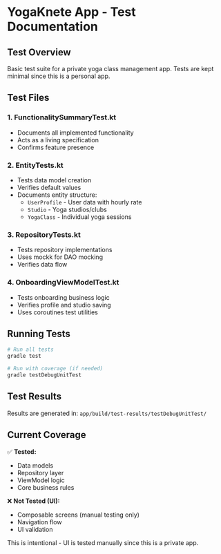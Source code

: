 # YogaKnete App - Test Documentation

## Test Overview
Basic test suite for a private yoga class management app. Tests are kept minimal since this is a personal app.

## Test Files

### 1. **FunctionalitySummaryTest.kt**
- Documents all implemented functionality
- Acts as a living specification
- Confirms feature presence

### 2. **EntityTests.kt** 
- Tests data model creation
- Verifies default values
- Documents entity structure:
  - `UserProfile` - User data with hourly rate
  - `Studio` - Yoga studios/clubs
  - `YogaClass` - Individual yoga sessions

### 3. **RepositoryTests.kt**
- Tests repository implementations
- Uses mockk for DAO mocking
- Verifies data flow

### 4. **OnboardingViewModelTest.kt**
- Tests onboarding business logic
- Verifies profile and studio saving
- Uses coroutines test utilities

## Running Tests

```bash
# Run all tests
gradle test

# Run with coverage (if needed)
gradle testDebugUnitTest
```

## Test Results
Results are generated in: `app/build/test-results/testDebugUnitTest/`

## Current Coverage

✅ **Tested:**
- Data models
- Repository layer
- ViewModel logic
- Core business rules

❌ **Not Tested (UI):**
- Composable screens (manual testing only)
- Navigation flow
- UI validation

This is intentional - UI is tested manually since this is a private app.
